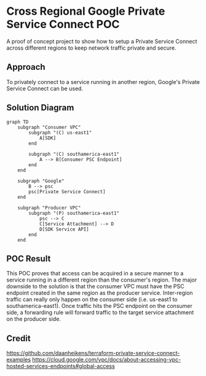 # Cross Regional Google Private Service Connect POC

A proof of concept project to show how to setup a Private Service Connect across different regions to keep network traffic private and secure.

## Approach

To privately connect to a service running in another region, Google's Private Service Connect can be used.

## Solution Diagram

```mermaid
graph TD
    subgraph "Consumer VPC"
        subgraph "(C) us-east1"
            A[SDK]
        end

        subgraph "(C) southamerica-east1"
            A --> B[Consumer PSC Endpoint]
        end
    end

    subgraph "Google"
        B --> psc
        psc[Private Service Connect]
    end

    subgraph "Producer VPC"
        subgraph "(P) southamerica-east1"
            psc --> C
            C[Service Attachment] --> D
            D[SDK Service API]
        end
    end
```

## POC Result

This POC proves that access can be acquired in a secure manner to a service running in a different region than the consumer's region. The major downside to the solution is that the consumer VPC must have the PSC endpoint created in the same region as the producer service. Inter-region traffic can really only happen on the consumer side (i.e. us-east1 to southamerica-east1). Once traffic hits the PSC endpoint on the consumer side, a forwarding rule will forward traffic to the target service attachment on the producer side.

## Credit

https://github.com/daanheikens/terraform-private-service-connect-examples
https://cloud.google.com/vpc/docs/about-accessing-vpc-hosted-services-endpoints#global-access
